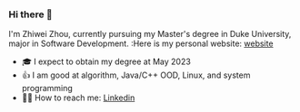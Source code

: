 ### Hi there 👋

<!--
**zhougood/zhougood** is a ✨ _special_ ✨ repository because its `README.md` (this file) appears on your GitHub profile.

Here are some ideas to get you started:

- 🔭 I’m currently working on ...
- 🌱 I’m currently learning ...
- 👯 I’m looking to collaborate on ...
- 🤔 I’m looking for help with ...
- 💬 Ask me about ...
- 📫 How to reach me: ...
- 😄 Pronouns: ...
- ⚡ Fun fact: ...
-->
I'm Zhiwei Zhou, currently pursuing my Master's degree in Duke University, major in Software Development.
:Here is my personal website: [website](https://zhougood.github.io/)
- :mortar_board: I expect to obtain my degree at May 2023
- :thumbsup: I am good at algorithm, Java/C++ OOD, Linux, and system programming
- :raising_hand_man: How to reach me: [Linkedin](https://www.linkedin.com/in/zhiwei-zhou-636647185/)

